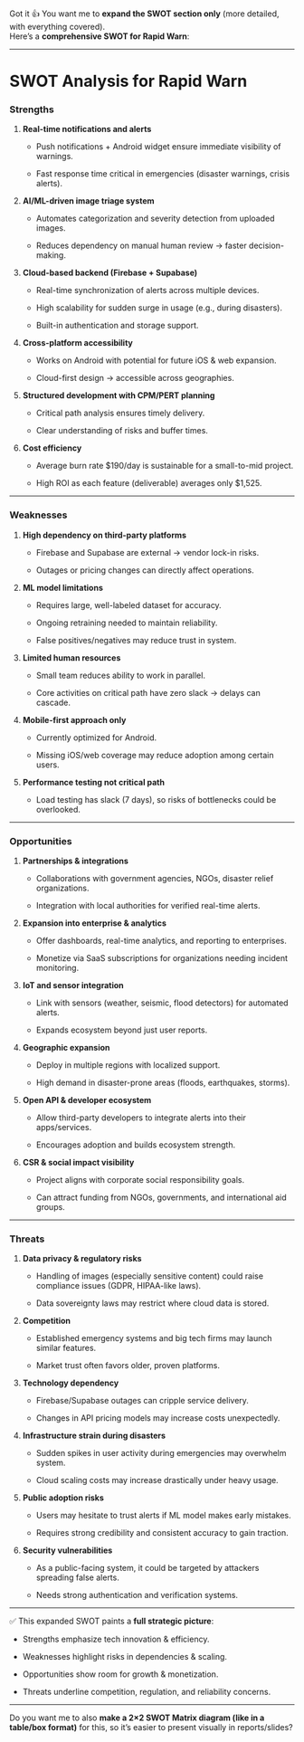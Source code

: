 Got it 👍 You want me to **expand the SWOT section only** (more detailed, with everything covered).  
Here’s a **comprehensive SWOT for Rapid Warn**:

***

# **SWOT Analysis for Rapid Warn**

### **Strengths**

1.  **Real-time notifications and alerts**
    
    -   Push notifications + Android widget ensure immediate visibility of warnings.
        
    -   Fast response time critical in emergencies (disaster warnings, crisis alerts).
        
2.  **AI/ML-driven image triage system**
    
    -   Automates categorization and severity detection from uploaded images.
        
    -   Reduces dependency on manual human review → faster decision-making.
        
3.  **Cloud-based backend (Firebase + Supabase)**
    
    -   Real-time synchronization of alerts across multiple devices.
        
    -   High scalability for sudden surge in usage (e.g., during disasters).
        
    -   Built-in authentication and storage support.
        
4.  **Cross-platform accessibility**
    
    -   Works on Android with potential for future iOS & web expansion.
        
    -   Cloud-first design → accessible across geographies.
        
5.  **Structured development with CPM/PERT planning**
    
    -   Critical path analysis ensures timely delivery.
        
    -   Clear understanding of risks and buffer times.
        
6.  **Cost efficiency**
    
    -   Average burn rate $190/day is sustainable for a small-to-mid project.
        
    -   High ROI as each feature (deliverable) averages only $1,525.
        

***

### **Weaknesses**

1.  **High dependency on third-party platforms**
    
    -   Firebase and Supabase are external → vendor lock-in risks.
        
    -   Outages or pricing changes can directly affect operations.
        
2.  **ML model limitations**
    
    -   Requires large, well-labeled dataset for accuracy.
        
    -   Ongoing retraining needed to maintain reliability.
        
    -   False positives/negatives may reduce trust in system.
        
3.  **Limited human resources**
    
    -   Small team reduces ability to work in parallel.
        
    -   Core activities on critical path have zero slack → delays can cascade.
        
4.  **Mobile-first approach only**
    
    -   Currently optimized for Android.
        
    -   Missing iOS/web coverage may reduce adoption among certain users.
        
5.  **Performance testing not critical path**
    
    -   Load testing has slack (7 days), so risks of bottlenecks could be overlooked.
        

***

### **Opportunities**

1.  **Partnerships & integrations**
    
    -   Collaborations with government agencies, NGOs, disaster relief organizations.
        
    -   Integration with local authorities for verified real-time alerts.
        
2.  **Expansion into enterprise & analytics**
    
    -   Offer dashboards, real-time analytics, and reporting to enterprises.
        
    -   Monetize via SaaS subscriptions for organizations needing incident monitoring.
        
3.  **IoT and sensor integration**
    
    -   Link with sensors (weather, seismic, flood detectors) for automated alerts.
        
    -   Expands ecosystem beyond just user reports.
        
4.  **Geographic expansion**
    
    -   Deploy in multiple regions with localized support.
        
    -   High demand in disaster-prone areas (floods, earthquakes, storms).
        
5.  **Open API & developer ecosystem**
    
    -   Allow third-party developers to integrate alerts into their apps/services.
        
    -   Encourages adoption and builds ecosystem strength.
        
6.  **CSR & social impact visibility**
    
    -   Project aligns with corporate social responsibility goals.
        
    -   Can attract funding from NGOs, governments, and international aid groups.
        

***

### **Threats**

1.  **Data privacy & regulatory risks**
    
    -   Handling of images (especially sensitive content) could raise compliance issues (GDPR, HIPAA-like laws).
        
    -   Data sovereignty laws may restrict where cloud data is stored.
        
2.  **Competition**
    
    -   Established emergency systems and big tech firms may launch similar features.
        
    -   Market trust often favors older, proven platforms.
        
3.  **Technology dependency**
    
    -   Firebase/Supabase outages can cripple service delivery.
        
    -   Changes in API pricing models may increase costs unexpectedly.
        
4.  **Infrastructure strain during disasters**
    
    -   Sudden spikes in user activity during emergencies may overwhelm system.
        
    -   Cloud scaling costs may increase drastically under heavy usage.
        
5.  **Public adoption risks**
    
    -   Users may hesitate to trust alerts if ML model makes early mistakes.
        
    -   Requires strong credibility and consistent accuracy to gain traction.
        
6.  **Security vulnerabilities**
    
    -   As a public-facing system, it could be targeted by attackers spreading false alerts.
        
    -   Needs strong authentication and verification systems.
        

***

✅ This expanded SWOT paints a **full strategic picture**:

-   Strengths emphasize tech innovation & efficiency.
    
-   Weaknesses highlight risks in dependencies & scaling.
    
-   Opportunities show room for growth & monetization.
    
-   Threats underline competition, regulation, and reliability concerns.
    

***

Do you want me to also **make a 2×2 SWOT Matrix diagram (like in a table/box format)** for this, so it’s easier to present visually in reports/slides?
